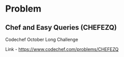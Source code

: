 # Problem
## Chef and Easy Queries (CHEFEZQ)

Codechef October Long Challenge

Link - https://www.codechef.com/problems/CHEFEZQ